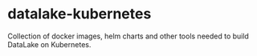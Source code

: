 # datalake-kubernetes
Collection of docker images, helm charts and other tools needed to build DataLake on Kubernetes.
